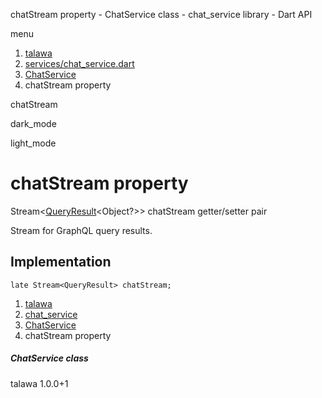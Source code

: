 




chatStream property - ChatService class - chat\_service library - Dart API







menu

1. [talawa](../../index.html)
2. [services/chat\_service.dart](../../services_chat_service/services_chat_service-library.html)
3. [ChatService](../../services_chat_service/ChatService-class.html)
4. chatStream property

chatStream


dark\_mode

light\_mode




# chatStream property


Stream<[QueryResult](https://pub.dev/documentation/graphql/5.2.0-beta.9/graphql/QueryResult-class.html)<Object?>>
chatStream
getter/setter pair

Stream for GraphQL query results.


## Implementation

```
late Stream<QueryResult> chatStream;
```

 


1. [talawa](../../index.html)
2. [chat\_service](../../services_chat_service/services_chat_service-library.html)
3. [ChatService](../../services_chat_service/ChatService-class.html)
4. chatStream property

##### ChatService class





talawa
1.0.0+1






